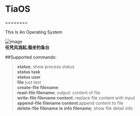 # TiaOS
========

This Is An Operating System<br/>

![image](https://github.com/TiaOS/TiaOS/blob/master/photo/6207233296175315261.jpg)<br/>
**任凭风浪起,稳坐钓鱼台**<br/>

##Supported commands:<br/>
  >__status__;                 show process status<br/>
  >__status task__<br/>
  >__status user__<br/>
  >__file__                         just test<br/>
  >__create-file filename__<br/>
  >__read-file filename__;          output: content of file<br/>
  >__write-file filename content__; replace file content with input<br/>
  >__append-file filename content__;append content to file<br/>
  >__delete-file filename__
  >__ls__
  >__info filename__;               show file detail info
